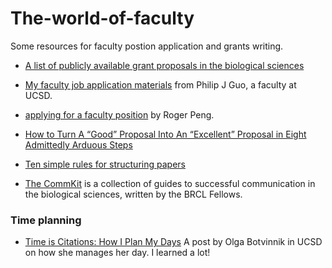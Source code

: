 # The-world-of-faculty
Some resources for faculty postion application and grants writing.

* [A list of publicly available grant proposals in the biological sciences](https://jabberwocky.weecology.org/2012/08/10/a-list-of-publicly-available-grant-proposals-in-the-biological-sciences/)

* [My faculty job application materials](http://pgbovine.net/faculty-job-application-materials.htm) from Philip J Guo, a faculty at UCSD.

* [applying for a faculty position](http://effortreport.libsyn.com/15-applying-for-a-faculty-position) by Roger Peng.

* [How to Turn A “Good” Proposal Into An “Excellent” Proposal in Eight Admittedly Arduous Steps](https://hopejahrensurecanwrite.com/2014/06/02/how-to-turn-a-good-proposal-into-an-excellent-proposal-in-eight-admittedly-arduous-steps/)

* [Ten simple rules for structuring papers](http://biorxiv.org/content/early/2016/11/28/088278)

* [The CommKit](http://mitcommlab.mit.edu/broad/use-the-commkit/) is a collection of guides to successful communication in the biological sciences, written by the BRCL Fellows.

### Time planning
* [Time is Citations: How I Plan My Days](http://blog.olgabotvinnik.com/blog/2016/12/14/time-is-citations/) A post by Olga Botvinnik in  UCSD on how she manages her day. I learned a lot!
